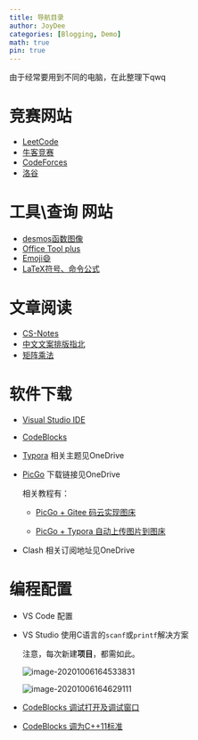 ```yaml
---
title: 导航目录
author: JoyDee
categories: [Blogging, Demo]
math: true
pin: true
---
```


由于经常要用到不同的电脑，在此整理下qwq

# 竞赛网站

+ [LeetCode](https://leetcode-cn.com/contest/)
+ [牛客竞赛](https://ac.nowcoder.com/acm/home)
+ [CodeForces](https://codeforces.com/contests)
+ [洛谷](https://www.luogu.com.cn/training/list)



# 工具\查询 网站

+ [desmos函数图像](https://www.desmos.com/calculator?lang=zh-CN)
+ [Office Tool plus](https://www.coolhub.top/archives/67)
+ [Emoji:smile:](https://www.emojiall.com/zh-hans/all-emojis)
+ [LaTeX符号、命令公式](https://www.cnblogs.com/J-StrawHat/p/13452821.html)

# 文章阅读
+ [CS-Notes](https://github.com/CyC2018/CS-Notes)
+ [中文文案排版指北](https://github.com/sparanoid/chinese-copywriting-guidelines)
+ [矩阵乘法](https://www.luogu.com.cn/blog/shehuizhuyihao/post-zhen-sheng-fa)

# 软件下载

+ [Visual Studio IDE](https://visualstudio.microsoft.com/zh-hans/)

+ [CodeBlocks](http://www.codeblocks.org/downloads/26)

+ [Typora](https://typora.io/) 相关主题见OneDrive

+ [PicGo](https://github.com/Molunerfinn/PicGo/releases/tag/v2.2.2) 下载链接见OneDrive

  相关教程有：

  + [PicGo + Gitee 码云实现图床](https://www.jianshu.com/p/b69950a49ae2)

  + [PicGo + Typora 自动上传图片到图床](https://blog.csdn.net/bruce_6/article/details/104821531)

+ Clash  相关订阅地址见OneDrive

# 编程配置

+ VS Code 配置

+ VS Studio 使用C语言的`scanf`或`printf`解决方案

  注意，每次新建**项目**，都需如此。

  ![image-20201006164533831](https://gitee.com/j__strawhat/MyImages/raw/master/image-20201006164533831.png)

  ![image-20201006164629111](https://gitee.com/j__strawhat/MyImages/raw/master/image-20201006164629111.png)

+ [CodeBlocks 调试打开及调试窗口](https://www.cnblogs.com/J-StrawHat/p/13773769.html#%E6%89%93%E5%BC%80%E8%B0%83%E8%AF%95%E6%A8%A1%E5%BC%8F)

+ [CodeBlocks 调为C++11标准](https://www.cnblogs.com/J-StrawHat/p/13773769.html#c11%E6%A0%87%E5%87%86)
